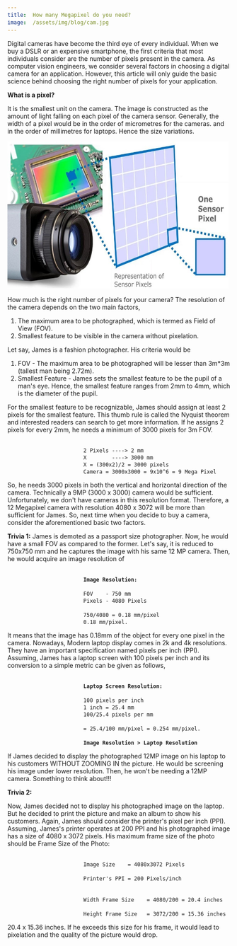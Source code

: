 ```yaml
---
title:  How many Megapixel do you need?
image:  /assets/img/blog/cam.jpg
---
```

Digital cameras have become the third eye of every individual. When we buy a DSLR or an expensive smartphone, the first criteria that most individuals consider are the number of pixels present in the camera. As computer vision engineers, we consider several factors in choosing a digital camera for an application. However, this article will only guide the basic science behind choosing the right number of pixels for your application.

**What is a pixel?**

It is the smallest unit on the camera. The image is constructed as the amount of light falling on each pixel of the camera sensor. Generally, the width of a pixel would be in the order of micrometres for the cameras. and in the order of millimetres for laptops. Hence the size variations.	 

<img src="/assets/img/blog/how.jpg" class="center" width="500" height="333">

How much is the right number of pixels for your camera?
The resolution of the camera depends on the two main factors,

1.	The maximum area to be photographed, which is termed as Field of View (FOV).
2.	Smallest feature to be visible in the camera without pixelation.

Let say, James is a fashion photographer. His criteria would be

1.	FOV - The maximum area to be photographed will be lesser than 3m*3m (tallest man being 2.72m). 
2.	Smallest Feature - James sets the smallest feature to be the pupil of a man's eye. Hence, the smallest feature ranges from 2mm to 4mm, which is the diameter of the pupil.

For the smallest feature to be recognizable, James should assign at least 2 pixels for the smallest feature. This thumb rule is called the Nyquist theorem and interested readers can search to get more information. If he assigns 2 pixels for every 2mm, he needs a minimum of 3000 pixels for 3m FOV.

<pre>
<code> 
						2 Pixels ----> 2 mm
						X        ----> 3000 mm
						X = (300x2)/2 = 3000 pixels
						Camera = 3000x3000 = 9x10^6 = 9 Mega Pixel 
</code></pre>
                              
So, he needs 3000 pixels in both the vertical and horizontal direction of the camera. Technically a 9MP (3000 x 3000) camera would be sufficient. Unfortunately, we don't have cameras in this resolution format. Therefore, a 12 Megapixel camera with resolution 4080 x 3072 will be more than sufficient for James. So, next time when you decide to buy a camera, consider the aforementioned basic two factors.

**Trivia 1:**
James is demoted as a passport size photographer. Now, he would have a small FOV as compared to the former. Let's say, it is reduced to 750x750 mm and he captures the image with his same 12 MP camera. Then, he would acquire an image resolution of

<pre>
<code>			
						<b>Image Resolution:</b>

						FOV    - 750 mm
						Pixels - 4080 Pixels

						750/4080 = 0.18 mm/pixel
						0.18 mm/pixel. 
</code></pre>

It means that the image has 0.18mm of the object for every one pixel in the camera.
Nowadays, Modern laptop display comes in 2k and 4k resolutions. They have an important specification named pixels per inch (PPI). Assuming, James has a laptop screen with 100 pixels per inch and its conversion to a simple metric can be given as follows,

<pre>
<code>	
						<b>Laptop Screen Resolution:</b>

						100 pixels per inch
						1 inch = 25.4 mm
						100/25.4 pixels per mm

						= 25.4/100 mm/pixel = 0.254 mm/pixel.

						<b>Image Resolution > Laptop Resolution</b>
</code></pre>
If James decided to display the photographed 12MP image on his laptop to his customers WITHOUT ZOOMING IN the picture. He would be screening his image under lower resolution. Then, he won't be needing a 12MP camera. Something to think about!!!

**Trivia 2:**

Now, James decided not to display his photographed image on the laptop. But he decided to print the picture and make an album to show his customers. Again, James should consider the printer's pixel per inch (PPI). Assuming, James's printer operates at 200 PPI and his photographed image has a size of 4080 x 3072 pixels. His maximum frame size of the photo should be
Frame Size of the Photo:

<pre><code>
						Image Size    = 4080x3072 Pixels

						Printer's PPI = 200 Pixels/inch


						Width Frame Size    = 4080/200 = 20.4 inches

						Height Frame Size   = 3072/200 = 15.36 inches
</code></pre>
20.4 x 15.36 inches. If he exceeds this size for his frame, it would lead to pixelation and the quality of the picture would drop.
